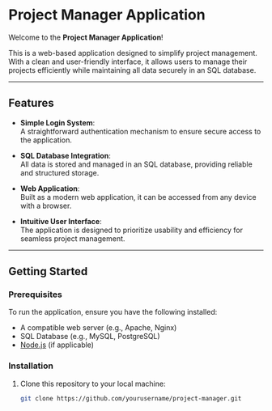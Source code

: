 # Project Manager Application  

Welcome to the **Project Manager Application**!  

This is a web-based application designed to simplify project management. With a clean and user-friendly interface, it allows users to manage their projects efficiently while maintaining all data securely in an SQL database.  

---

## Features  

- **Simple Login System**:  
  A straightforward authentication mechanism to ensure secure access to the application.  

- **SQL Database Integration**:  
  All data is stored and managed in an SQL database, providing reliable and structured storage.  

- **Web Application**:  
  Built as a modern web application, it can be accessed from any device with a browser.  

- **Intuitive User Interface**:  
  The application is designed to prioritize usability and efficiency for seamless project management.  

---

## Getting Started  

### Prerequisites  
To run the application, ensure you have the following installed:  
- A compatible web server (e.g., Apache, Nginx)  
- SQL Database (e.g., MySQL, PostgreSQL)  
- [Node.js](https://nodejs.org/) (if applicable)  

### Installation  
1. Clone this repository to your local machine:  
   ```bash
   git clone https://github.com/yourusername/project-manager.git
